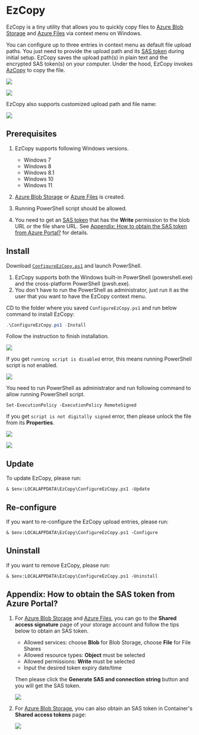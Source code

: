 # EzCopy

EzCopy is a tiny utility that allows you to quickly copy files to [Azure Blob Storage](https://docs.microsoft.com/en-us/azure/storage/blobs/storage-blobs-introduction) and [Azure Files](https://docs.microsoft.com/en-us/azure/storage/files/storage-files-introduction) via context menu on Windows.

You can configure up to three entries in context menu as default file upload paths. You just need to provide the upload path and its [SAS token](https://docs.microsoft.com/en-us/azure/storage/common/storage-sas-overview) during initial setup. EzCopy saves the upload path(s) in plain text and the encrypted SAS token(s) on your computer. Under the hood, EzCopy invokes [AzCopy](https://docs.microsoft.com/en-us/azure/storage/common/storage-use-azcopy-v10) to copy the file.

![](https://joji.blob.core.windows.net/ezcopy/imgs/ezcopy-context-menu.png)

![](https://joji.blob.core.windows.net/ezcopy/imgs/ezcopy-quick-copy.png)

EzCopy also supports customized upload path and file name:

![](https://joji.blob.core.windows.net/ezcopy/imgs/ezcopy-customized-path.png)

## Prerequisites

1. EzCopy supports following Windows versions.
   
   * Windows 7
   * Windows 8
   * Windows 8.1
   * Windows 10
   * Windows 11

2. [Azure Blob Storage](https://docs.microsoft.com/en-us/azure/storage/blobs/storage-blobs-introduction) or [Azure Files](https://docs.microsoft.com/en-us/azure/storage/files/storage-files-introduction) is created.
3. Running PowerShell script should be allowed. 
4. You need to get an [SAS token](https://docs.microsoft.com/en-us/azure/storage/common/storage-sas-overview) that has the **Write** permission to the blob URL or the file share URL. See [Appendix: How to obtain the SAS token from Azure Portal?](#appendix-how-to-obtain-the-sas-token-from-azure-portal) for details.

## Install

Download [`ConfigureEzCopy.ps1`](https://github.com/js1016/EzCopy/releases/download/v1.0.1/ConfigureEzCopy.ps1) and launch PowerShell.

1. EzCopy supports both the Windows built-in PowerShell (powershell.exe) and the cross-platform PowerShell (pwsh.exe).
2. You don't have to run the PowerShell as administrator, just run it as the user that you want to have the EzCopy context menu.

CD to the folder where you saved `ConfigureEzCopy.ps1` and run below command to install EzCopy:

```powershell
.\ConfigureEzCopy.ps1 -Install
```

Follow the instruction to finish installation.

![](https://joji.blob.core.windows.net/ezcopy/imgs/ezcopy-install.png)

If you get `running script is disabled` error, this means running PowerShell script is not enabled.

![](https://joji.blob.core.windows.net/ezcopy/imgs/ezcopy-script-disabled.png)

You need to run PowerShell as administrator and run following command to allow running PowerShell script.

```
Set-ExecutionPolicy -ExecutionPolicy RemoteSigned
```

If you get `script is not digitally signed` error, then please unlock the file from its **Properties**.

![](https://joji.blob.core.windows.net/ezcopy/imgs/ezcopy-script-not-signed.png)

![](https://joji.blob.core.windows.net/ezcopy/imgs/ezcopy-unlock-script.png)

## Update

To update EzCopy, please run:

```
& $env:LOCALAPPDATA\EzCopy\ConfigureEzCopy.ps1 -Update
```

## Re-configure

If you want to re-configure the EzCopy upload entries, please run:

```
& $env:LOCALAPPDATA\EzCopy\ConfigureEzCopy.ps1 -Configure
```

## Uninstall

If you want to remove EzCopy, please run:

```
& $env:LOCALAPPDATA\EzCopy\ConfigureEzCopy.ps1 -Uninstall
```

## Appendix: How to obtain the SAS token from Azure Portal?

1. For [Azure Blob Storage](https://docs.microsoft.com/en-us/azure/storage/blobs/storage-blobs-introduction) and [Azure Files](https://docs.microsoft.com/en-us/azure/storage/files/storage-files-introduction), you can go to the **Shared access signature** page of your storage account and follow the tips below to obtain an SAS token.

   * Allowed services: choose **Blob** for Blob Storage, choose **File** for File Shares
   * Allowed resource types: **Object** must be selected
   * Allowed permissions: **Write** must be selected
   * Input the desired token expiry date/time

   Then please click the **Generate SAS and connection string** button and you will get the SAS token.

   ![](https://joji.blob.core.windows.net/ezcopy/imgs/102F8C1002111189ECEB52F666FE3AFC.png)

2. For [Azure Blob Storage](https://docs.microsoft.com/en-us/azure/storage/blobs/storage-blobs-introduction), you can also obtain an SAS token in Container's **Shared access tokens** page:

   ![](https://joji.blob.core.windows.net/ezcopy/imgs/3CDB50E28B4F8E4161E027FBDD9224B4.png)
